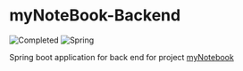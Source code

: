 # myNoteBook-Backend

![Completed](https://img.shields.io/badge/status-completed-green)  ![Spring](https://img.shields.io/badge/Middleware-SpringBoot-green)

Spring boot application for back end for project [myNotebook](https://github.com/GlinZachariah/myNotebook)

